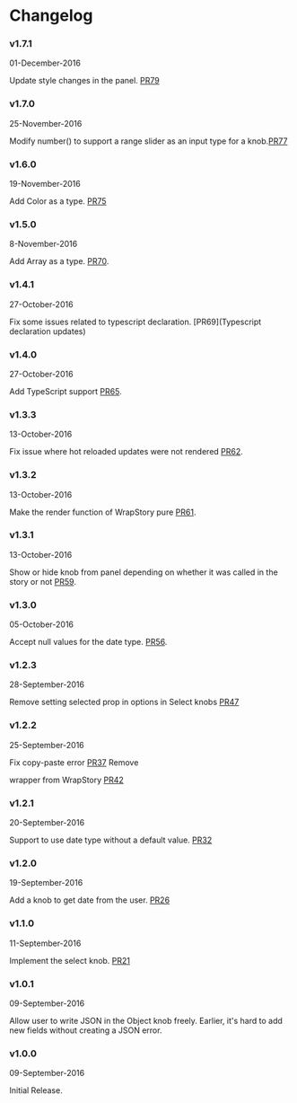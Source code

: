 # Changelog

### v1.7.1
01-December-2016

Update style changes in the panel. [PR79](https://github.com/storybooks/storybook-addon-knobs/pull/79)

### v1.7.0
25-November-2016

Modify number() to support a range slider as an input type for a knob.[PR77](https://github.com/storybooks/storybook-addon-knobs/pull/77)

### v1.6.0
19-November-2016

Add Color as a type. [PR75](https://github.com/storybooks/storybook-addon-knobs/pull/75)

### v1.5.0
8-November-2016

Add Array as a type. [PR70](https://github.com/storybooks/storybook-addon-knobs/pull/70).

### v1.4.1
27-October-2016

Fix some issues related to typescript declaration. [PR69](Typescript declaration updates)

### v1.4.0
27-October-2016

Add TypeScript support [PR65](https://github.com/kadirahq/storybook-addon-knobs/pull/65).

### v1.3.3
13-October-2016

Fix issue where hot reloaded updates were not rendered [PR62](https://github.com/kadirahq/storybook-addon-knobs/pull/62).

### v1.3.2
13-October-2016

Make the render function of WrapStory pure [PR61](https://github.com/kadirahq/storybook-addon-knobs/pull/61).

### v1.3.1
13-October-2016

Show or hide knob from panel depending on whether it was called in the story or not [PR59](https://github.com/kadirahq/storybook-addon-knobs/pull/59).

### v1.3.0
05-October-2016

Accept null values for the date type. [PR56](https://github.com/kadirahq/storybook-addon-knobs/pull/56).

### v1.2.3
28-September-2016

Remove setting selected prop in options in Select knobs [PR47](https://github.com/kadirahq/storybook-addon-knobs/pull/47)

### v1.2.2
25-September-2016

Fix copy-paste error [PR37](https://github.com/kadirahq/storybook-addon-knobs/pull/37)
Remove <div> wrapper from WrapStory [PR42](https://github.com/kadirahq/storybook-addon-knobs/pull/42)

### v1.2.1
20-September-2016

Support to use date type without a default value. [PR32](https://github.com/kadirahq/storybook-addon-knobs/pull/32)

### v1.2.0
19-September-2016

Add a knob to get date from the user. [PR26](https://github.com/kadirahq/storybook-addon-knobs/pull/26)

### v1.1.0
11-September-2016

Implement the select knob. [PR21](https://github.com/kadirahq/storybook-addon-knobs/pull/21)

### v1.0.1
09-September-2016

Allow user to write JSON in the Object knob freely.
Earlier, it's hard to add new fields without creating a JSON error.

### v1.0.0
09-September-2016

Initial Release.
